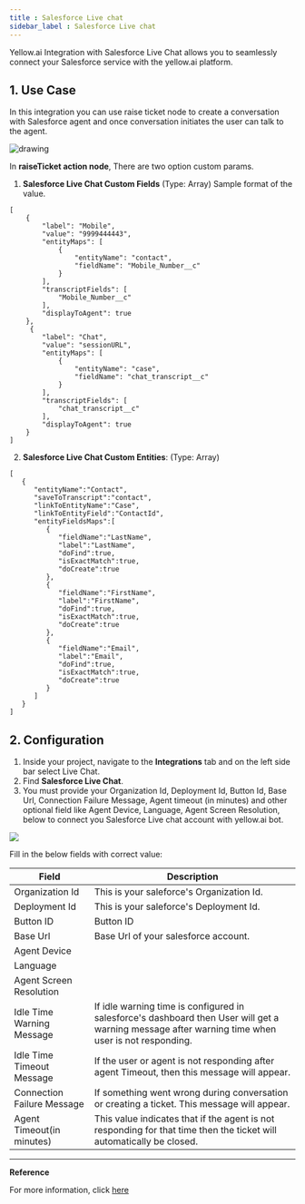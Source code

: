 ```yaml
---
title : Salesforce Live chat
sidebar_label : Salesforce Live chat
---
```


Yellow.ai Integration with Salesforce Live Chat allows you to seamlessly connect your Salesforce service with the yellow.ai platform.

## 1. Use Case

In this integration you can use raise ticket node to create a conversation with Salesforce agent and once conversation initiates the user can talk to the agent.

![drawing](https://lh4.googleusercontent.com/L3cHYG59TLNA0GGtVd2U6iNfvcLW4F4va1W9o1_FMQkoBcWRmd5_bwb8cOYMp8v7Qqsm9lfW4ixczRwkEMTNSvV7XdYcavTdZwDLUqNVq1pJA98wh_fPcnPzm6wDQP09IchlTCodpPw_FLBuO1a5oz2C9wBYh0BaMGCHoNJIAXcjIBUOw6OkWI98ug)



In **raiseTicket action node**, There are two option custom params.

1. **Salesforce Live Chat Custom Fields** (Type: Array) Sample format of the value.

```
[
    {
        "label": "Mobile",
        "value": "9999444443",
        "entityMaps": [
            {
                "entityName": "contact",
                "fieldName": "Mobile_Number__c"
            }
        ],
        "transcriptFields": [
            "Mobile_Number__c"
        ],
        "displayToAgent": true
    },
     {
        "label": "Chat",
        "value": "sessionURL",
        "entityMaps": [
            {
                "entityName": "case",
                "fieldName": "chat_transcript__c"
            }
        ],
        "transcriptFields": [
            "chat_transcript__c"
        ],
        "displayToAgent": true
    }
]

```

2. **Salesforce Live Chat Custom Entities**: (Type: Array)

```
[
   {
      "entityName":"Contact",
      "saveToTranscript":"contact",
      "linkToEntityName":"Case",
      "linkToEntityField":"ContactId",
      "entityFieldsMaps":[
         {
            "fieldName":"LastName",
            "label":"LastName",
            "doFind":true,
            "isExactMatch":true,
            "doCreate":true
         },
         {
            "fieldName":"FirstName",
            "label":"FirstName",
            "doFind":true,
            "isExactMatch":true,
            "doCreate":true
         },
         {
            "fieldName":"Email",
            "label":"Email",
            "doFind":true,
            "isExactMatch":true,
            "doCreate":true
         }
      ]
   }
]

```



## 2. Configuration  

1. Inside your project, navigate to the **Integrations** tab and on the left side bar select Live Chat. 
2. Find **Salesforce Live Chat**.
3. You must provide your Organization Id, Deployment Id, Button Id, Base Url, Connection Failure Message, Agent timeout (in minutes) and other optional field like Agent Device, Language, Agent Screen Resolution, below to connect you Salesforce Live chat account with yellow.ai bot.

![](https://i.imgur.com/OrtDia2.jpg)


Fill in the below fields with correct value: 



| Field | Description| 
| -------- | -------- | 
| Organization Id     | This is your saleforce's Organization Id.     | 
|Deployment Id|This is your saleforce's Deployment Id.|
|Button ID|Button ID|
|Base Url|Base Url of your salesforce account.|
|Agent Device||
|Language||
|Agent Screen Resolution||
|Idle Time Warning Message|If idle warning time is configured in salesforce's dashboard then User will get a warning message after warning time when user is not responding.|
|Idle Time Timeout Message|If the user or agent is not responding after agent Timeout, then this message will appear.|
|Connection Failure Message|If something went wrong during conversation or creating a ticket. This message will appear.|
|Agent Timeout(in minutes)|This value indicates that if the agent is not responding for that time then the ticket will automatically be closed.|

----

**Reference**

For more information, click [here](https://developer.salesforce.com/docs/atlas.en-us.live_agent_rest.meta/live_agent_rest/live_agent_rest_API_requests.htm)

